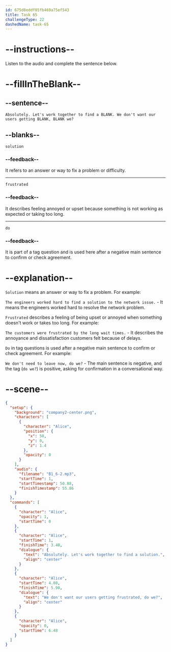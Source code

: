 ```yaml
---
id: 675d8eddf05fb469a75ef543
title: Task 65
challengeType: 22
dashedName: task-65
---
```


<!-- (audio) Alice: Absolutely. Let's work together to find a solution. We don't want our users getting frustrated, do we? -->

# --instructions--

Listen to the audio and complete the sentence below.

# --fillInTheBlank--

## --sentence--

`Absolutely. Let's work together to find a BLANK. We don't want our users getting BLANK, BLANK we?`

## --blanks--

`solution`

### --feedback--

It refers to an answer or way to fix a problem or difficulty.

---

`frustrated`

### --feedback--

It describes feeling annoyed or upset because something is not working as expected or taking too long.

---

`do`

### --feedback--

It is part of a tag question and is used here after a negative main sentence to confirm or check agreement.

# --explanation--

`Solution` means an answer or way to fix a problem. For example:

`The engineers worked hard to find a solution to the network issue.` - It means the engineers worked hard to resolve the network problem.

`Frustrated` describes a feeling of being upset or annoyed when something doesn't work or takes too long. For example:

`The customers were frustrated by the long wait times.` - It describes the annoyance and dissatisfaction customers felt because of delays.

`Do` in tag questions is used after a negative main sentence to confirm or check agreement. For example:

`We don't need to leave now, do we?` - The main sentence is negative, and the tag (`do we?`) is positive, asking for confirmation in a conversational way.

# --scene--

```json
{
  "setup": {
    "background": "company2-center.png",
    "characters": [
      {
        "character": "Alice",
        "position": {
          "x": 50,
          "y": 0,
          "z": 1.4
        },
        "opacity": 0
      }
    ],
    "audio": {
      "filename": "B1_6-2.mp3",
      "startTime": 1,
      "startTimestamp": 50.88,
      "finishTimestamp": 55.86
    }
  },
  "commands": [
    {
      "character": "Alice",
      "opacity": 1,
      "startTime": 0
    },
    {
      "character": "Alice",
      "startTime": 1,
      "finishTime": 3.48,
      "dialogue": {
        "text": "Absolutely. Let's work together to find a solution.",
        "align": "center"
      }
    },
    {
      "character": "Alice",
      "startTime": 4.08,
      "finishTime": 5.98,
      "dialogue": {
        "text": "We don't want our users getting frustrated, do we?",
        "align": "center"
      }
    },
    {
      "character": "Alice",
      "opacity": 0,
      "startTime": 6.48
    }
  ]
}
```
